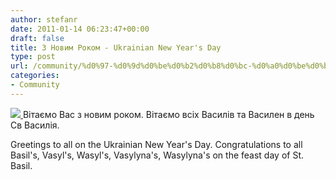 ```yaml
---
author: stefanr
date: 2011-01-14 06:23:47+00:00
draft: false
title: З Новим Роком - Ukrainian New Year's Day
type: post
url: /community/%d0%97-%d0%9d%d0%be%d0%b2%d0%b8%d0%bc-%d0%a0%d0%be%d0%ba%d0%be%d0%bc-ukrainian-new-years-day/
categories:
- Community
---
```


[![](http://www.ozeukes.com/wp-content/uploads/2011/01/CYOA-logo-50pc1.jpg)
](http://www.ozeukes.com/wp-content/uploads/2011/01/CYOA-logo-50pc1.jpg)Вітаємо Вас з новим роком.
Вітаємо всіх Василів та Василен в день Cв Василія.




Greetings to all on the Ukrainian New Year's Day.
Congratulations to all Basil's, Vasyl's, Wasyl's, Vasylyna's, Wasylyna's on the feast day of St. Basil.
